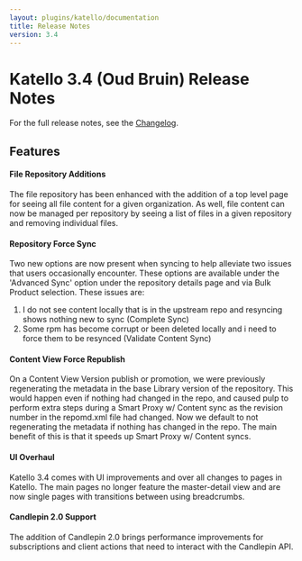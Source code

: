 ```yaml
---
layout: plugins/katello/documentation
title: Release Notes
version: 3.4
---
```


# Katello 3.4 (Oud Bruin) Release Notes

For the full release notes, see the [Changelog](https://github.com/Katello/katello/blob/KATELLO-3.4/CHANGELOG.md).

## Features

#### File Repository Additions

The file repository has been enhanced with the addition of a top level page for seeing all file content for a given organization. As well, file content can now be managed per repository by seeing a list of files in a given repository and removing individual files.

#### Repository Force Sync

Two new options are now present when syncing to help alleviate two issues that users occasionally encounter. These options are available under the 'Advanced Sync' option under the repository details page and via Bulk Product selection. These issues are:

  1. I do not see content locally that is in the upstream repo and resyncing shows nothing new to sync (Complete Sync)
  2. Some rpm has become corrupt or been deleted locally and i need to force them to be resynced (Validate Content Sync)

#### Content View Force Republish

On a Content View Version publish or promotion, we were previously regenerating the metadata in the base Library version of the repository. This would happen even if nothing had changed in the repo, and caused pulp to perform extra steps during a Smart Proxy w/ Content sync as the revision number in the repomd.xml file had changed. Now we default to not regenerating the metadata if nothing has changed in the repo. The main benefit of this is that it speeds up Smart Proxy w/ Content syncs.

#### UI Overhaul

Katello 3.4 comes with UI improvements and over all changes to pages in Katello. The main pages no longer feature the master-detail view and are now single pages with transitions between using breadcrumbs.

#### Candlepin 2.0 Support

The addition of Candlepin 2.0 brings performance improvements for subscriptions and client actions that need to interact with the Candlepin API.
